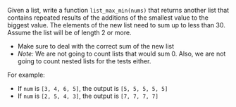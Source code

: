 Given a list, write a function `list_max_min(nums)` that returns another list that contains repeated results of the additions of the smallest value to the biggest value. The elements of the new list need to sum up to less than 30. Assume the list will be of length 2 or more.

- Make sure to deal with the correct sum of the new list
- <em> Note: </em> We are not going to count lists that would sum 0. Also, we are not going to count nested lists for the tests either.

For example:

- If `num` is `[3, 4, 6, 5]`, the output is `[5, 5, 5, 5, 5]`
- If `num` is `[2, 5, 4, 3]`, the output is `[7, 7, 7, 7]`




